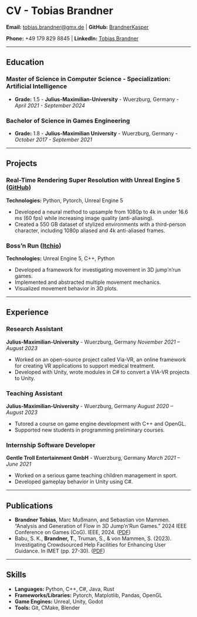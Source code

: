 # CV - Tobias Brandner

**Email:** tobias.brandner@gmx.de |
**GitHub:** [BrandnerKasper](https://github.com/BrandnerKasper)

**Phone:** +49 179 829 8845 |
**LinkedIn:** [Tobias Brandner](https://linkedin.com/in/tobias-brandner)

---

## Education

### Master of Science in Computer Science - Specialization: Artificial Intelligence
- **Grade:** 1.5 -
**Julius-Maximilian-University** - Wuerzburg, Germany -
*April 2021 - September 2024*
 

### Bachelor of Science in Games Engineering
- **Grade:** 1.8 -
**Julius-Maximilian University** - Wuerzburg, Germany -
*October 2017 - September 2021*

---

## Projects

### Real-Time Rendering Super Resolution with Unreal Engine 5 ([GitHub](https://github.com/BrandnerKasper/URTSR))
**Technologies:** Python, Pytorch, Unreal Engine 5

- Developed a neural method to upsample from 1080p to 4k in under 16.6 ms (60 fps) while increasing image quality (anti-aliasing).
- Created a 550 GB dataset of stylized environments with a third-person character, including 1080p aliased and 4k anti-aliased frames.

### Boss’n Run ([Itchio](https://brandnerkasper.itch.io/bossn-run))
**Technologies:** Unreal Engine 5, C++, Python 

- Developed a framework for investigating movement in 3D jump’n’run games.
- Implemented and abstracted multiple movement mechanics.
- Visualized movement behavior in 3D plots.

---

## Experience

### Research Assistant
**Julius-Maximilian-University** - Wuerzburg, Germany
*November 2021 – August 2023*

- Worked on an open-source project called Via-VR, an online framework for creating VR applications to support medical treatment.
- Developed with Unity, wrote modules in C# to convert a VIA-VR projects to Unity.

### Teaching Assistant
**Julius-Maximilian-University** - Wuerzburg, Germany
*August 2020 – August 2023*

- Tutored a course on game engine development with C++ and OpenGL.
- Supported new students in programming preliminary courses.

### Internship Software Developer
**Gentle Troll Entertainment GmbH** - Wuerzburg, Germany
*March 2021 – June 2021*

- Worked on a serious game teaching children management in sport.
- Developed gameplay behavior in Unity using C#.

---

## Publications

- **Brandner Tobias**, Marc Mußmann, and Sebastian von Mammen. “Analysis and Generation of Flow in 3D Jump’n’Run Games.” 2024 IEEE Conference on Games (CoG). IEEE, 2024. ([PDF](https://ieeexplore.ieee.org/abstract/document/10645536))
- Babu, S. K., **Brandner, T.**, Truman, S., & von Mammen, S. (2023). Investigating Crowdsourced Help Facilities for Enhancing User Guidance. In IMET (pp. 27-30). ([PDF](https://diglib.eg.org/server/api/core/bitstreams/f635ab29-9038-4e8f-8563-89c7def8902f/content))

---

## Skills
- **Languages:** Python, C++, C#, Java, Rust
- **Frameworks/Libraries:** Pytorch, Matplotlib, Pandas, OpenGL
- **Game Engines:** Unreal, Unity, Godot
- **Tools:** Git, CMake, Blender
